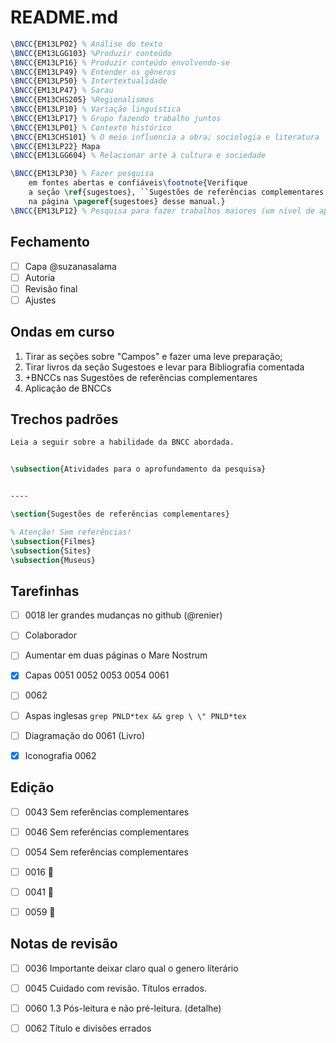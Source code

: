 README.md
======

```tex
\BNCC{EM13LP02} % Análise do texto
\BNCC{EM13LGG103} %Produzir conteúdo
\BNCC{EM13LP16} % Produzir conteúdo envolvendo-se
\BNCC{EM13LP49} % Entender os gêneros
\BNCC{EM13LP50} % Intertextualidade
\BNCC{EM13LP47} % Sarau
\BNCC{EM13CHS205} %Regionalismos
\BNCC{EM13LP10} % Variação linguística
\BNCC{EM13LP17} % Grupo fazendo trabalho juntos
\BNCC{EM13LP01} % Contexto histórico
\BNCC{EM13CHS101} % O meio influencia a obra; sociologia e literatura
\BNCC{EM13LP22} Mapa
\BNCC{EM13LGG604} % Relacionar arte à cultura e sociedade

\BNCC{EM13LP30} % Fazer pesquisa
	em fontes abertas e confiáveis\footnote{Verifique 
	a seção \ref{sugestoes}, ``Sugestões de referências complementares'', 
	na página \pageref{sugestoes} desse manual.}
\BNCC{EM13LP12} % Pesquisa para fazer trabalhos maiores (um nível de aprofundamento adequado)
```

Fechamento
----------
- [ ] Capa @suzanasalama
- [ ] Autoria 
- [ ] Revisão final
- [ ] Ajustes 

Ondas em curso
--------------
1. Tirar as seções sobre "Campos" e fazer uma leve preparação; 
2. Tirar livros da seção Sugestoes e levar para Bibliografia comentada
3. +BNCCs nas Sugestões de referências complementares
4. Aplicação de BNCCs

Trechos padrões
---------------

```tex
Leia a seguir sobre a habilidade da BNCC abordada.


\subsection{Atividades para o aprofundamento da pesquisa}


----

\section{Sugestões de referências complementares}

% Atenção! Sem referências!
\subsection{Filmes}
\subsection{Sites}
\subsection{Museus}

```

Tarefinhas 
----------
- [ ] 0018 ler grandes mudanças no github (@renier)
- [ ] Colaborador
- [ ] Aumentar em duas páginas o Mare Nostrum
- [x] Capas 0051 0052 0053 0054 0061 
- [ ] 0062
- [ ] Aspas inglesas `grep PNLD*tex && grep \ \" PNLD*tex`
- [ ] Diagramação do 0061 (Livro)
- [x] Iconografia 0062


## Edição
- [ ] 0043 Sem referências complementares
- [ ] 0046 Sem referências complementares
- [ ] 0054 Sem referências complementares
- [ ] 0016 🚧
- [ ] 0041 🚧
- [ ] 0059 🚧


## Notas de revisão

- [ ] 0036 Importante deixar claro qual o genero literário
- [ ] 0045 Cuidado com revisão. Títulos errados. 
- [ ] 0060 1.3 Pós-leitura e não pré-leitura. (detalhe)
- [ ] 0062 Título e divisões errados


